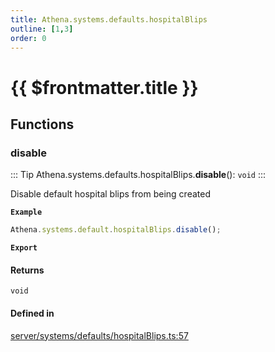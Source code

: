 ```yaml
---
title: Athena.systems.defaults.hospitalBlips
outline: [1,3]
order: 0
---
```


# {{ $frontmatter.title }}


## Functions

### disable

::: Tip
Athena.systems.defaults.hospitalBlips.**disable**(): `void`
:::

Disable default hospital blips from being created

**`Example`**

```ts
Athena.systems.default.hospitalBlips.disable();
```

**`Export`**

#### Returns

`void`

#### Defined in

[server/systems/defaults/hospitalBlips.ts:57](https://github.com/Stuyk/altv-athena/blob/6013452/src/core/server/systems/defaults/hospitalBlips.ts#L57)
